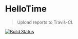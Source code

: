 # HelloTime
> Upload reports to Travis-CI.


[![Build Status](https://travis-ci.org/gittrue/HelloTime.svg?branch=master)](https://travis-ci.org/gittrue/HelloTime)


